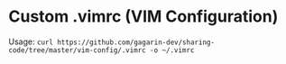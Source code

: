 # Custom .vimrc (VIM Configuration)

Usage:
`curl https://github.com/gagarin-dev/sharing-code/tree/master/vim-config/.vimrc -o ~/.vimrc`

